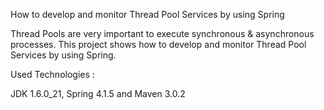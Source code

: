 How to develop and monitor Thread Pool Services by using Spring

Thread Pools are very important to execute synchronous & asynchronous processes. This project shows how to develop and monitor Thread Pool Services by using Spring.

Used Technologies :

JDK 1.6.0_21, Spring 4.1.5 and Maven 3.0.2
